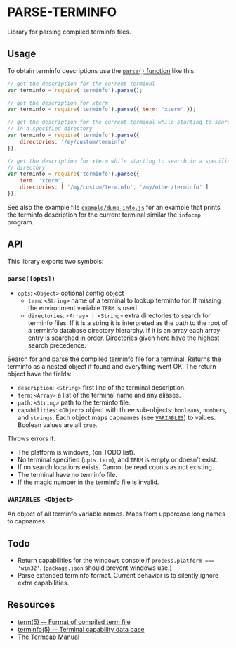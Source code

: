 
PARSE-TERMINFO
==============

Library for parsing compiled terminfo files.

Usage
-----

To obtain terminfo descriptions use the [`parse()` function](#parse-opts)
like this:
```js
// get the description for the current terminal
var terminfo = require('terminfo').parse();

// get the description for xterm
var terminfo = require('terminfo').parse({ term: 'xterm' });

// get the description for the current terminal while starting to search
// in a specified directory
var terminfo = require('terminfo').parse({
    directories: '/my/custom/terminfo'
});

// get the description for xterm while starting to search in a specified
// directory
var terminfo = require('terminfo').parse({
    term: 'xterm',
    directories: [ '/my/custom/terminfo', '/my/other/terminfo' ]
});
```

See also the example file [`example/dump-info.js`](example/dump-info.js) for an
example that prints the terminfo description for the current terminal similar
the `infocmp` program.

API
---

This library exports two symbols:

### `parse([opts])`

 * `opts`: `<Object>` optional config object
    * `term`: `<String>` name of a terminal to lookup terminfo for. If missing
      the environment variable `TERM` is used.
    * `directories`: `<Array> | <String>` extra directories to search for
      terminfo files. If it is a string it is interpreted as the path to the
      root of a terminfo database directory hierarchy. If it is an array each
      array entry is searched in order. Directories given here have the highest
      search precedence.

Search for and parse the compiled terminfo file for a terminal. Returns the
terminfo as a nested object if found and everything went OK. The return object
have the fields:

 * `description`: `<String>` first line of the terminal description.
 * `term`: `<Array>` a list of the terminal name and any aliases.
 * `path`: `<String>` path to the terminfo file.
 * `capabilities`: `<Object>` object with three sub-objects: `booleans`,
   `numbers`, and `strings`. Each object maps capnames (see
   [`VARIABLES`](#variables-object)) to values. Boolean values are all `true`.

Throws errors if:

 * The platform is windows, (on TODO list).
 * No terminal specified (`opts.term`), and `TERM` is empty or doesn't exist.
 * If no search locations exists. Cannot be read counts as not existing.
 * The terminal have no terminfo file.
 * If the magic number in the terminfo file is invalid.

### `VARIABLES <Object>`

An object of all terminfo variable names. Maps from uppercase long names to
capnames.

Todo
-----

 * Return capabilities for the windows console if `process.platform ===
   'win32'`. (`package.json` should prevent windows use.)
 * Parse extended terminfo format. Current behavior is to silently ignore
   extra capabilities.

Resources
---------

 * [term(5) -- Format of compiled term file](http://linux.die.net/man/5/term)
 * [terminfo(5) -- Terminal capability data base](http://linux.die.net/man/5/terminfo)
 * [The Termcap Manual](https://www.gnu.org/software/termutils/manual/termcap-1.3/html_chapter/termcap_toc.html)
